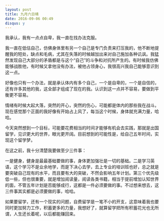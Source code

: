 ```yaml
---
layout: post
title: 九月六日晴
date: 2016-09-06 00:49
disqus: y
---
```



我承认，我有一点点自卑，我一直在找办法克服。

我一直在低估自己，仿佛身体里有另一个自己是专门负责来打压我的，他不断地提醒我的短处，缺点和毛病，尤其在失落的时候越加出来对自己施加各种讥讽。我猛然发现自己大部分的矛盾都是与这个“自己”的斗争和对抗所产生的。有时候我仿佛能够战胜他，有时候又拿他没有办法，被他占领身心，我很高兴我自己能够意识到这一点。

好像也只有一个办法，就是承认体内有多个自己，一个是自卑的，一个是自信的，还有许多其他的我，这全部才组成了现在的我。认识到这一点并不容易，要做到平衡更不容易。

情绪有时候大起大落，突然的开心，突然的伤心，可能都是体内的那些我在战斗。现在感觉那个正面的我好像有开始占上风了，每当这个时候，身体就充满力量，哈哈。

今天突然想到一个目标，可能要花费相当的时间才能够有机会去实践，那就是出国留学，见识更大的世界，眼光更开阔。目前想到的可能性是，给自己五年时间，实现这个留学梦。

在这之前，我十分清楚我要做至少三件事：

一是健身，健身是最最基础要做的事，身体更加强壮是一切的基础。二是学习英语，这个学习不是业余地学，而是下决心去学，去上专业的培训班也好，总之就是要突破自己现有的水平，而且要有大的突破，不然会影响五年计划。第三个优先级低一些，但也很重要，就是增加阅读量，阅读各类书籍，相当于提前增加认知世界的面，不管五年计划是否能够成行，这都是一件必须要做的事。不过想来想去，这三件事其实都是必须要做的事，哈哈。

如果要留学，还有一个现实的问题，自费留学是一笔不小的开支，这意味着我也要同时更加努力工作，积蓄更多的力量，我想好了，就算留学把所有积蓄花光也无所谓，人生还长着呢，以后都能赚回来。


